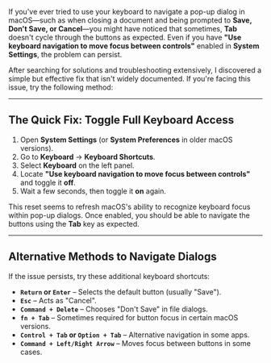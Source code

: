 If you've ever tried to use your keyboard to navigate a pop-up dialog in macOS—such as when closing a document and being prompted to **Save, Don't Save, or Cancel**—you might have noticed that sometimes, **Tab** doesn't cycle through the buttons as expected. Even if you have **"Use keyboard navigation to move focus between controls"** enabled in **System Settings**, the problem can persist. 

After searching for solutions and troubleshooting extensively, I discovered a simple but effective fix that isn't widely documented. If you're facing this issue, try the following method:

---

## **The Quick Fix: Toggle Full Keyboard Access**
1. Open **System Settings** (or **System Preferences** in older macOS versions).
2. Go to **Keyboard** → **Keyboard Shortcuts**.
3. Select **Keyboard** on the left panel.
4. Locate **"Use keyboard navigation to move focus between controls"** and toggle it **off**.
5. Wait a few seconds, then toggle it **on** again.

This reset seems to refresh macOS's ability to recognize keyboard focus within pop-up dialogs. Once enabled, you should be able to navigate the buttons using the **Tab** key as expected.

---

## **Alternative Methods to Navigate Dialogs**
If the issue persists, try these additional keyboard shortcuts:

- **`Return` or `Enter`** – Selects the default button (usually "Save").
- **`Esc`** – Acts as "Cancel".
- **`Command + Delete`** – Chooses "Don't Save" in file dialogs.
- **`fn + Tab`** – Sometimes required for button focus in certain macOS versions.
- **`Control + Tab` or `Option + Tab`** – Alternative navigation in some apps.
- **`Command + Left/Right Arrow`** – Moves focus between buttons in some cases.


